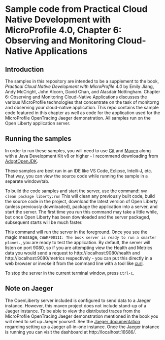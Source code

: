 # Sample code from Practical Cloud Native Development with MicroProfile 4.0, Chapter 6: Observing and Monitoring Cloud-Native Applications

## Introduction

The samples in this repository are intended to be a supplement to the book, _Practical Cloud Native Development with
MicroProfile 4.0_ by Emily Jiang, Andy McCright, John Alcorn, David Chan, and Alasdair Nottingham. Chapter 6: Observing and Monitoring Cloud-Native Applications
 discusses the various MicroProfile technologies that concentrate on the task of monitorng and observing your cloud-native application.
This repo contains the sample code featured in this chapter as well as code for the application used for the MicroProfile OpenTracing Jaeger demonstration.
All samples run on the Open Liberty application server.

## Running the samples

In order to run these samples, you will need to use [Git](https://git-scm.com/) and [Maven](https://maven.apache.org/)
along with a Java Development Kit v8 or higher - I recommend downloading from [AdoptOpenJDK](https://adoptopenjdk.net/).

These samples are best run in an IDE like VS Code, Eclipse, Intelli-J, etc. That way, you can view the source code while
running the sample in a separate window/tab.

To build the code samples and start the server, use the command: `mvn clean package liberty:run`
This will clean any previously built code, build the source code in the project, download the latest version of Open
Liberty (unless previously downloaded), package the application into a server, and start the server. The first time you
run this command may take a little while, but once Open Liberty has been downloaded and the server packaged, subsequent
starts will be much faster.

This command will run the server in the foreground. Once you see the magic message, 
`CWWKF0011I: The book server is ready to run a smarter planet.`, you are ready to test the application. By default, the
server will listen on port 9080, so if you are attempting view the Health and Metrics data you would send a request to
http://localhost:9080/health and http://localhost:9080/metrics respectively - you can put this directly in a web browser 
or invoke it from the command line with a tool like [curl](https://curl.se/). 

To stop the server in the current terminal window, press `Ctrl-C`.

## Note on Jaeger
The OpenLiberty server included is configured to send data to a Jaeger instance. However, this maven project does not include stand-up of a Jaeger instance.
To be able to view the distributed traces from the MicroProfile OpenTracing Jaeger demonstration 
mentioned in the book you will need to set up Jaeger yourself. See the [Jaeger documentation](https://www.jaegertracing.io/docs/1.17/getting-started/#all-in-one) regarding setting up a Jaeger all-in-one instance.
Once the Jaeger instance is running you can visit the dashboard at http://localhost:16686/.